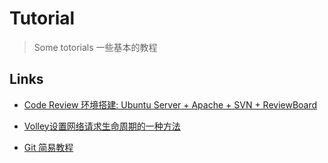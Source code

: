 Tutorial
===

> Some totorials 一些基本的教程

## Links
- [Code Review 环境搭建: Ubuntu Server + Apache + SVN + ReviewBoard](ubuntu_svn_apache_reviewboard/README.md) 

- [Volley设置网络请求生命周期的一种方法](a_method_for_cancel_volley_request/README.md) 

- [Git 简易教程](git/simple/README.md) 
	
	
